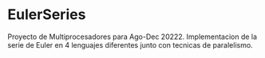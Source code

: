 # EulerSeries
Proyecto de Multiprocesadores para Ago-Dec 20222. Implementacion de la serie de Euler en 4 lenguajes diferentes junto con tecnicas de paralelismo.
